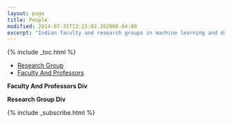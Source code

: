 ```yaml
---
layout: page
title: People
modified: 2014-07-31T13:23:02.362000-04:00
excerpt: "Indian faculty and research groups in machine learning and data science"
---
```


{% include _toc.html %}

  <link rel="stylesheet" href="http://maxcdn.bootstrapcdn.com/bootstrap/3.3.5/css/bootstrap.min.css">
  <script src="https://ajax.googleapis.com/ajax/libs/jquery/1.11.3/jquery.min.js"></script>
  <script src="http://maxcdn.bootstrapcdn.com/bootstrap/3.3.5/js/bootstrap.min.js"></script>
  
  <script>
 function hideDiv(flag)
 {
   if(flag==1)
   {
     alert();
     document.getElementById("research_div").style.display="inline";
     document.getElementById("faculty_and_professor").style.display="none";
   }
   else if(flag==2)
   {
     document.getElementById("research_div").style.display="none";
     document.getElementById("faculty_and_professor").style.display="inline";
   }
 }
</script>
<ul class="nav nav-tabs">
  <li><a href="#" class="active" id="research_group_link" onclick="hideDiv(1)"> Research Group</a></li>
  <li><a href="#" id="faculty_and_professor_link" onclick="hideDiv(2)"> Faculty And Professors</a></li>
</ul>

<div id="faculty_and_professor">


<p><b>Faculty And Professors Div</b></p>
</div>

<div id="research_div">

<p><b>Research Group Div</b></p>
</div>


{% include _subscribe.html %}
